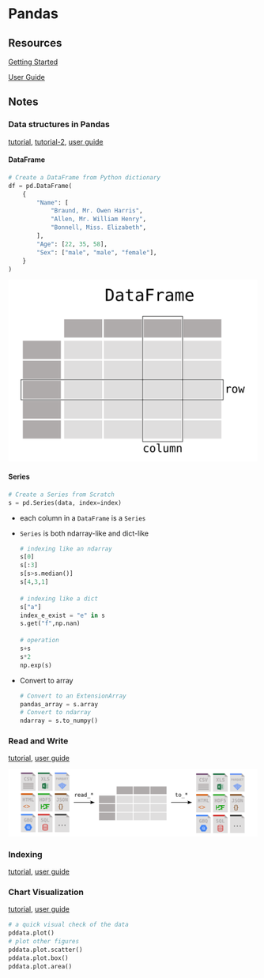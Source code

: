 # Pandas

## Resources

[Getting Started](https://pandas.pydata.org/docs/getting_started/index.html#getting-started)

[User Guide](https://pandas.pydata.org/docs/user_guide/index.html#user-guide)

## Notes

### Data structures in Pandas

[tutorial](https://pandas.pydata.org/docs/getting_started/intro_tutorials/01_table_oriented.html#min-tut-01-tableoriented), [tutorial-2](https://pandas.pydata.org/docs/getting_started/intro_tutorials/05_add_columns.html#min-tut-05-columns), [user guide](https://pandas.pydata.org/docs/user_guide/dsintro.html#dsintro)

#### DataFrame

```python
# Create a DataFrame from Python dictionary
df = pd.DataFrame(
    {
        "Name": [
            "Braund, Mr. Owen Harris",
            "Allen, Mr. William Henry",
            "Bonnell, Miss. Elizabeth",
        ],
        "Age": [22, 35, 58],
        "Sex": ["male", "male", "female"],
    }
)
```

![Dataframe](imgs/01_table_dataframe.svg)

#### Series

```python
# Create a Series from Scratch
s = pd.Series(data, index=index)
```

- each column in a ```DataFrame``` is a ```Series```

- ```Series``` is both ndarray-like and dict-like

  ```python
  # indexing like an ndarray
  s[0]
  s[:3]
  s[s>s.median()]
  s[4,3,1]
  
  # indexing like a dict
  s["a"]
  index_e_exist = "e" in s
  s.get("f",np.nan)
  
  # operation
  s+s
  s*2
  np.exp(s)
  ```

- Convert to array

  ```python
  # Convert to an ExtensionArray
  pandas_array = s.array
  # Convert to ndarray
  ndarray = s.to_numpy()
  ```

### Read and Write

[tutorial](https://pandas.pydata.org/docs/getting_started/intro_tutorials/02_read_write.html#min-tut-02-read-write), [user guide](https://pandas.pydata.org/docs/user_guide/io.html#io)

![](imgs/02_io_readwrite.svg)

### Indexing

[tutorial](https://pandas.pydata.org/docs/getting_started/intro_tutorials/03_subset_data.html#min-tut-03-subset), [user guide](https://pandas.pydata.org/docs/user_guide/indexing.html#indexing)

### Chart Visualization

[tutorial](https://pandas.pydata.org/docs/getting_started/intro_tutorials/04_plotting.html#min-tut-04-plotting), [user guide](https://pandas.pydata.org/docs/user_guide/visualization.html#visualization)

```python
# a quick visual check of the data
pddata.plot()
# plot other figures
pddata.plot.scatter()
pddata.plot.box()
pddata.plot.area()
```

